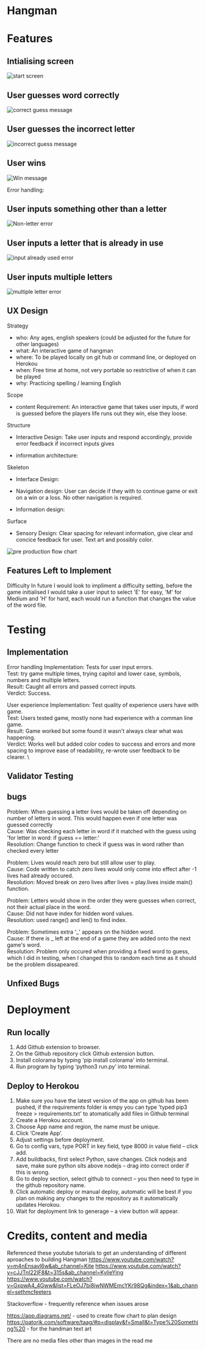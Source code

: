 # Hangman

# Features
## Intialising screen
![start screen](assets/images/initialising.png)

## User guesses word correctly
![correct guess message](assets/images/correct.png)

## User guesses the incorrect letter
![incorrect guess message](assets/images/incorrect.png)

## User wins
![Win message](assets/images/win.png)

Error handling: 
## User inputs something other than a letter
![Non-letter error](assets/images/err_invalid.png)

## User inputs a letter that is already in use
![input already used error](assets/images/err_let_selected.png)

## User inputs multiple letters
![multiple letter error](assets/images/err_multiple.png)

## UX Design

Strategy
  - who: Any ages, english speakers (could be adjusted for the future for other languages)
  - what: An interactive game of hangman
  - where: To be played locally on git hub or command line, or deployed on Herokou
  - when: Free time at home, not very portable so restrictive of when it can be played
  - why: Practicing spelling / learning English

Scope
 - content Requirement: An interactive game that takes user inputs, if word is guessed before the players life runs out they win, else they loose.

Structure
 - Interactive Design: Take user inputs and respond accordingly, provide error feedback if incorrect inputs gives

 - information architecture: 

Skeleton
 - Interface Design: 

 - Navigation design: User can decide if they with to continue game or exit on a win or a loss. No other navigation is required.

 - Information design: 

Surface
 - Sensory Design: Clear spacing for relevant information, give clear and concice feedback for user. Text art and possibly color.

![pre production flow chart](assets/images/flowchart.png)

## Features Left to Implement

Difficulty
In future I would look to impliment a difficulty setting, before the game initialised I would take a user input to select 'E' for easy, 'M' for Medium and 'H' for hard, each would run a function that changes the value of the word file.

# Testing
## Implementation

Error handling
Implementation: Tests for user input errors. \
Test: try game multiple times, trying capitol and lower case, symbols, numbers and multiple letters. \
Result: Caught all errors and passed correct inputs. \
Verdict: Success.

User experience
Implementation: Test quality of experience users have with game. \
Test: Users tested game, mostly none had experience with a comman line game. \
Result: Game worked but some found it wasn't always clear what was happening. \
Verdict: Works well but added color codes to success and errors and more spacing to improve ease of readability, re-wrote user feedback to be clearer. \

## Validator Testing

## bugs
Problem: When guessing a letter lives would be taken off depending on number of letters in word. This would happen even if one letter was guessed correctly \
Cause: Was checking each letter in word if it matched with the guess using 'for letter in word: if guess == letter:' \
Resolution: Change function to check if guess was in word rather than checked every letter

Problem: Lives would reach zero but still allow user to play. \
Cause: Code written to catch zero lives would only come into effect after -1 lives had already occured. \
Resolution: Moved break on zero lives after lives = play.lives inside main() function.

Problem: Letters would show in the order they were guesses when correct, not their actual place in the word. \
Cause: Did not have index for hidden word values. \
Resolution: used range() and len() to find index.

Problem: Sometimes extra '_' appears on the hidden word. \
Cause: If there is _ left at the end of a game they are added onto the next game's word. \
Resolution: Problem only occured when providing a fixed word to guess, which I did in testing, when I changed this to random each time as it should be the problem dissapeared.

## Unfixed Bugs

# Deployment

## Run locally
1.	 Add Github extension to browser.
2.	On the Github repository click Github extension button.
3.	Install colorama by typing  'pip install colorama' into terminal.
4.	Run program by typing ‘python3 run.py’ into terminal.

## Deploy to Herokou
1. Make sure you have the latest version of the app on github has been pushed, if the requirements folder is empy you can type 'typed pip3 freeze > requirements.txt' to atomatically add files in Github terminal
2.	Create a Herokou account.
3.	Choose App name and region, the name must be unique.
4.	Click ‘Create App’.
5.	Adjust settings before deployment.
6.	Go to config vars,  type PORT in key field, type 8000 in value field – click add.
7.	Add buildbacks, first select Python, save changes. Click nodejs and save, make sure python sits above nodejs – drag into correct order if this is wrong.
8.	Go to deploy section, select github to connect – you then need to type in the github repository name.
9.	Click automatic deploy or manual deploy, automatic will be best if you plan on making any changes to the repository as it automatically updates Herokou.
10.	Wait for deployment link to generage – a view button will appear.

# Credits, content and media
Referenced these youtube tutorials to get an understanding of different aproaches to building Hangman
https://www.youtube.com/watch?v=m4nEnsavl6w&ab_channel=Kite
https://www.youtube.com/watch?v=cJJTnI22IF8&t=315s&ab_channel=KylieYing
https://www.youtube.com/watch?v=GxpwA4_4Gww&list=FLeOJ7bi8jwNWMEmcYKr98Qg&index=1&ab_channel=sethmcfeeters

Stackoverflow - frequently reference when issues arose

https://app.diagrams.net/ - used to create flow chart to plan design
https://patorjk.com/software/taag/#p=display&f=Small&t=Type%20Something%20 - for the handman text art

There are no media files other than images in the read me